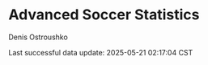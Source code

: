 # Advanced Soccer Statistics
Denis Ostroushko

<!-- gfm -->

Last successful data update: 2025-05-21 02:17:04 CST
